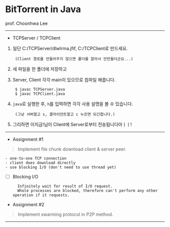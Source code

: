 # BitTorrent in Java

<div class=pull-right>
    prof. Choonhwa Lee
</div>

* * *

* TCPServer / TCPClient

1. 일단 C:/TCPServer/dlwlrma.jfif, C:/TCPClient로 만드세요.

        (Client 경로를 만들어주지 않으면 폴더를 알아서 안만들더군요...)

2. 세 파일을 한 폴더에 저장하고

3. Server, Client 각각 main이 있으므로 컴파일 해줍니다.

        $ javac TCPServer.java
        $ javac TCPClient.java

4. `java`로 실행한 후, `h`를 입력하면 각각 사용 설명을 볼 수 있습니다.

        (그냥 서버열고 s, 클라이언트열고 c 누르면 되긴합니다.)

5. 그리하면 이지금!님이 Client에 Server로부터 전송됩니다아ㅣㅣ!

* * *

* Assignment #1

> Implement file chunk download client & server peer. 

~~~
- one-to-one TCP connection
- client does download directly
- use blocking I/O (don't need to use thread yet)
~~~

- [ ] Blocking I/O

        Infinitely wait for result of I/O request.
        Whole processes are blocked, therefore can't perform any other operation if it requests.

* Assignment #2

> Implement swarming protocol in P2P method.

* * *